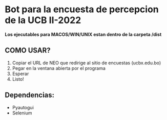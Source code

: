 # Bot para la encuesta de percepcion de la UCB II-2022

**Los ejecutables para MACOS/WIN/UNIX estan dentro de la carpeta /dist**

## COMO USAR?
  1. Copiar el URL de NEO que redirige al sitio de encuestas (ucbx.edu.bo)
  2. Pegar en la ventana abierta por el programa
  3. Esperar
  4. Listo!

## Dependencias:
  - Pyautogui
  - Selenium

  
